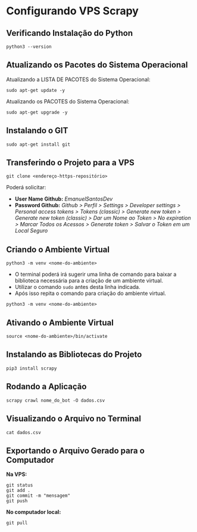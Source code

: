 # Configurando VPS Scrapy



## Verificando Instalação do Python


```
python3 --version
```


## Atualizando os Pacotes do Sistema Operacional


Atualizando a LISTA DE PACOTES do Sistema Operacional:
```
sudo apt-get update -y
```

Atualizando os PACOTES do Sistema Operacional:
```
sudo apt-get upgrade -y
```


## Instalando o GIT 


```
sudo apt-get install git
```



## Transferindo o Projeto para a VPS


```
git clone <endereço-https-repositório>
``` 
Poderá solicitar:
- **User Name Github:** _EmanuelSantosDev_
- **Password Github:** _Github > Perfil > Settings > Developer settings > Personal access tokens > Tokens (classic) > Generate new token > Generate new token (classic) > Dar um Nome ao Token > No expiration > Marcar Todos os Acessos > Generate token > Salvar o Token em um Local Seguro_


## Criando o Ambiente Virtual


```
python3 -m venv <nome-do-ambiente>
```

- O terminal poderá irá sugerir uma linha de comando para baixar a biblioteca necessária para a criação de um ambiente virtual.
- Utilizar o comando `sudo` antes desta linha indicada.
- Após isso repita o comando para criação do ambiente virtual.


```
python3 -m venv <nome-do-ambiente>
```


## Ativando o Ambiente Virtual


```
source <nome-do-ambiente>/bin/activate
```


## Instalando as Bibliotecas do Projeto


```
pip3 install scrapy
```


## Rodando a Aplicação 


```
scrapy crawl nome_do_bot -O dados.csv
```



## Visualizando o Arquivo no Terminal


```
cat dados.csv
```


## Exportando o Arquivo Gerado para o Computador


**Na VPS:**
```
git status
git add .
git commit -m "mensagem"
git push
```


**No computador local:**
```
git pull
```